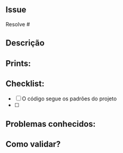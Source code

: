 
## Issue 
Resolve #
<!-- Linkar a issue que o pull request soluciona -->

## Descrição
<!--- Descreva as mudanças de forma detalhada -->

## Prints:
<!--- Se não forem apropriados, apenas deletar tópico -->

## Checklist:
<!--- Itens necessários para a aprovação-->
- [ ] O código segue os padrões do projeto
- [ ] 

## Problemas conhecidos:
<!--- Erros não concertados e justificativa -->


## Como validar?
<!--- Como e o que o avaliador deve validar o que foi solucionado? -->

